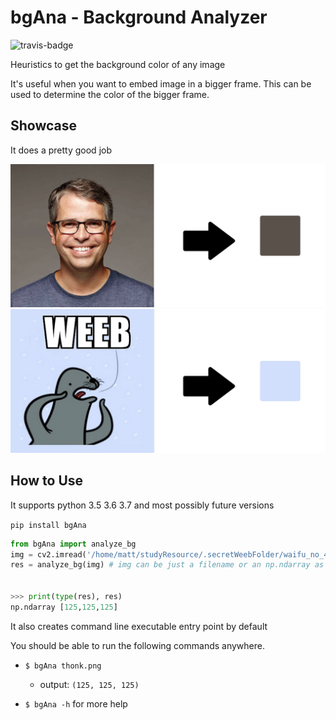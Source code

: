 # bgAna - Background Analyzer
![travis-badge](https://travis-ci.org/Madoshakalaka/bgAna.svg?branch=master)

Heuristics to get the background color of any image

It's useful when you want to embed image in a bigger frame. This can be used to determine the color of the bigger frame.

## Showcase

It does a pretty good job

![showcase1](https://raw.githubusercontent.com/Madoshakalaka/bgAna/master/readme_assets/showcase1.png)
![showcase1](https://raw.githubusercontent.com/Madoshakalaka/bgAna/master/readme_assets/showcase2.png)


## How to Use

It supports python 3.5 3.6 3.7 and most possibly future versions

`pip install bgAna`

```python
from bgAna import analyze_bg
img = cv2.imread('/home/matt/studyResource/.secretWeebFolder/waifu_no_435.jpg')
res = analyze_bg(img) # img can be just a filename or an np.ndarray as shown here. caution: color is in BGR


>>> print(type(res), res)
np.ndarray [125,125,125]
```

It also creates command line executable entry point by default

You should be able to run the following commands anywhere.

- `$ bgAna thonk.png`
    - output: `(125, 125, 125)`

- `$ bgAna -h` for more help

